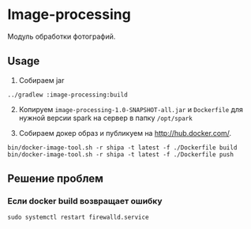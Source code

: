 # Image-processing

Модуль обработки фотографий.

## Usage

1) Собираем jar

```shell
../gradlew :image-processing:build 
````

2) Копируем `image-processing-1.0-SNAPSHOT-all.jar` и `Dockerfile` для нужной версии spark на сервер в папку `/opt/spark`


3) Собираем докер образ и публикуем на <http://hub.docker.com/>.

```shell
bin/docker-image-tool.sh -r shipa -t latest -f ./Dockerfile build
bin/docker-image-tool.sh -r shipa -t latest -f ./Dockerfile push
```

## Решение проблем

### Если docker build возвращает ошибку

```shell
sudo systemctl restart firewalld.service
```
